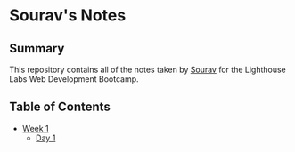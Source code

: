 # Sourav's Notes
## Summary 

This repository contains all of the notes taken by [Sourav](https://github.com/sbadhan129/README.md) for the Lighthouse Labs Web Development Bootcamp.

## Table of Contents

* [Week 1](/Week_1)
  * [Day 1](/Week_1/Day_1)